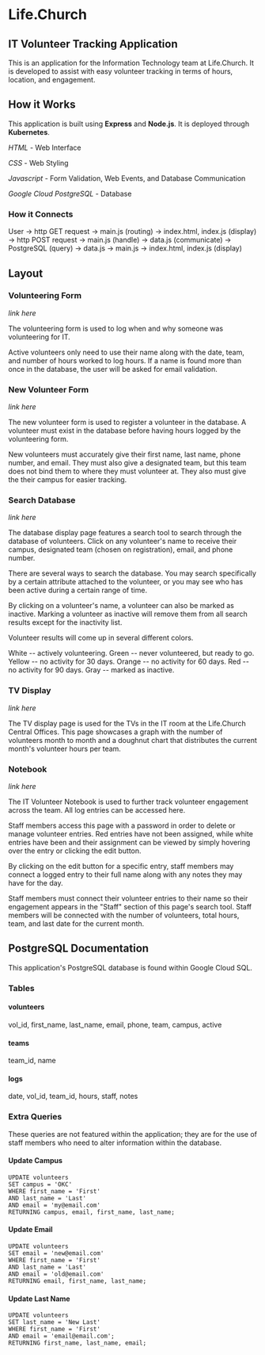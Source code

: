 # Life.Church
## IT Volunteer Tracking Application

This is an application for the Information Technology team at Life.Church. It is developed to assist with easy volunteer tracking in terms of hours, location, and engagement.

## How it Works

This application is built using **Express** and **Node.js**. It is deployed through **Kubernetes**.

*HTML* - Web Interface

*CSS* - Web Styling

*Javascript* - Form Validation, Web Events, and Database Communication

*Google Cloud PostgreSQL* - Database

### How it Connects

User → http GET request → main.js (routing) → index.html, index.js (display) → http POST request → main.js (handle) → data.js (communicate) → PostgreSQL (query) → data.js → main.js → index.html, index.js (display)

## Layout
### Volunteering Form

*link here*

The volunteering form is used to log when and why someone was volunteering for IT. 

Active volunteers only need to use their name along with the date, team, and number of hours worked to log hours. If a name is found more than once in the database, the user will be asked for email validation.

### New Volunteer Form

*link here*

The new volunteer form is used to register a volunteer in the database. A volunteer must exist in the database before having hours logged by the volunteering form.

New volunteers must accurately give their first name, last name, phone number, and email. They must also give a designated team, but this team does not bind them to where they must volunteer at. They also must give the their campus for easier tracking.

### Search Database

*link here*

The database display page features a search tool to search through the database of volunteers. Click on any volunteer's name to receive their campus, designated team (chosen on registration), email, and phone number.

There are several ways to search the database. You may search specifically by a certain attribute attached to the volunteer, or you may see who has been active during a certain range of time.

By clicking on a volunteer's name, a volunteer can also be marked as inactive. Marking a volunteer as inactive will remove them from all search results except for the inactivity list.

Volunteer results will come up in several different colors.

White -- actively volunteering.
Green -- never volunteered, but ready to go.
Yellow -- no activity for 30 days.
Orange -- no activity for 60 days.
Red -- no activity for 90 days.
Gray -- marked as inactive.

### TV Display

*link here*

The TV display page is used for the TVs in the IT room at the Life.Church Central Offices. This page showcases a graph with the number of volunteers month to month and a doughnut chart that distributes the current month's volunteer hours per team.

### Notebook

*link here*

The IT Volunteer Notebook is used to further track volunteer engagement across the team. All log entries can be accessed here.

Staff members access this page with a password in order to delete or manage volunteer entries. Red entries have not been assigned, while white entries have been and their assignment can be viewed by simply hovering over the entry or clicking the edit button.

By clicking on the edit button for a specific entry, staff members may connect a logged entry to their full name along with any notes they may have for the day. 

Staff members must connect their volunteer entries to their name so their engagement appears in the "Staff" section of this page's search tool. Staff members will be connected with the number of volunteers, total hours, team, and last date for the current month.

## PostgreSQL Documentation

This application's PostgreSQL database is found within Google Cloud SQL.

### Tables
#### volunteers

vol_id, first_name, last_name, email, phone, team, campus, active

#### teams

team_id, name

#### logs

date, vol_id, team_id, hours, staff, notes

### Extra Queries

These queries are not featured within the application; they are for the use of staff members who need to alter information within the database.

#### Update Campus

```
UPDATE volunteers
SET campus = 'OKC'
WHERE first_name = 'First'
AND last_name = 'Last'
AND email = 'my@email.com'
RETURNING campus, email, first_name, last_name;
```
#### Update Email

```
UPDATE volunteers
SET email = 'new@email.com'
WHERE first_name = 'First'
AND last_name = 'Last'
AND email = 'old@email.com'
RETURNING email, first_name, last_name;
```
#### Update Last Name

```
UPDATE volunteers
SET last_name = 'New Last'
WHERE first_name = 'First'
AND email = 'email@email.com';
RETURNING first_name, last_name, email;
```
